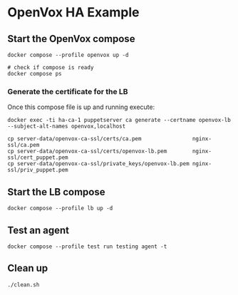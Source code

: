 # OpenVox HA Example

## Start the OpenVox compose

```shell
docker compose --profile openvox up -d

# check if compose is ready
docker compose ps
```

### Generate the certificate for the LB

Once this compose file is up and running execute:

```shell
docker exec -ti ha-ca-1 puppetserver ca generate --certname openvox-lb --subject-alt-names openvox,localhost

cp server-data/openvox-ca-ssl/certs/ca.pem                nginx-ssl/ca.pem
cp server-data/openvox-ca-ssl/certs/openvox-lb.pem        nginx-ssl/cert_puppet.pem
cp server-data/openvox-ca-ssl/private_keys/openvox-lb.pem nginx-ssl/priv_puppet.pem
```

## Start the LB compose

```shell
docker compose --profile lb up -d
```

## Test an agent

```shell
docker compose --profile test run testing agent -t
```

## Clean up

```shell
./clean.sh
```
